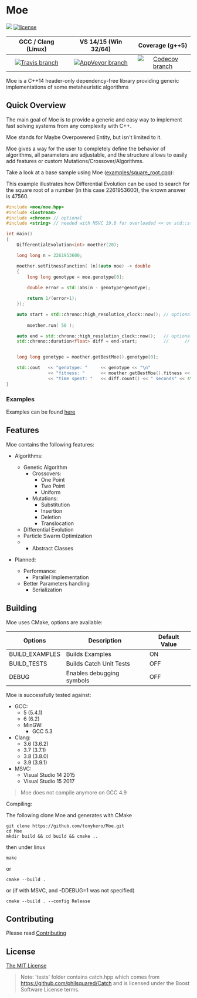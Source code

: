 # Moe 
[![](https://img.shields.io/github/release/tonykero/Moe.svg?style=flat-square)]()
[![license](https://img.shields.io/github/license/tonykero/Moe.svg?style=flat-square)](https://github.com/tonykero/Moe/blob/master/LICENSE)

GCC / Clang (Linux) | VS 14/15 (Win 32/64) | Coverage (g++5)
 :---: | :---: | :---:
[![Travis branch](https://img.shields.io/travis/tonykero/Moe/master.svg?style=flat-square)](https://travis-ci.org/tonykero/Moe) | [![AppVeyor branch](https://img.shields.io/appveyor/ci/tonykero/Moe/master.svg?style=flat-square)](https://ci.appveyor.com/project/tonykero/moe) | [![Codecov branch](https://img.shields.io/codecov/c/github/tonykero/Moe/master.svg?style=flat-square)](https://codecov.io/gh/tonykero/Moe/)

Moe is a C++14 header-only dependency-free library providing generic implementations of some metaheuristic algorithms

## Quick Overview

The main goal of Moe is to provide a generic and easy way to implement fast solving systems
from any complexity with C++.

Moe stands for Maybe Overpowered Entity, but isn't limited to it.

Moe gives a way for the user to completely define the behavior of algorithms, all parameters are
adjustable, and the structure allows to easily add features or custom Mutations/Crossover/Algorithms.

Take a look at a base sample using Moe ([examples/square_root.cpp](https://github.com/tonykero/Moe/blob/master/examples/square_root.cpp)):

This example illustrates how Differential Evolution can be used to search for the square root of a number (in this case 2261953600), the known answer is 47560.

```cpp
#include <moe/moe.hpp>
#include <iostream>
#include <chrono> // optional
#include <string> // needed with MSVC 19.0 for overloaded << on std::string

int main()
{
    DifferentialEvolution<int> moether(20);

    long long n = 2261953600;

    moether.setFitnessFunction( [n](auto moe) -> double
    {
        long long genotype = moe.genotype[0];
                
        double error = std::abs(n - genotype*genotype);

        return 1/(error+1);
    });

    auto start = std::chrono::high_resolution_clock::now(); // optional
    
        moether.run( 50 );

    auto end = std::chrono::high_resolution_clock::now();   // optional
    std::chrono::duration<float> diff = end-start;          //      //


    long long genotype = moether.getBestMoe().genotype[0];

    std::cout   << "genotype: "     << genotype << "\n"
                << "fitness: "      << moether.getBestMoe().fitness << "\n"
                << "time spent: "   << diff.count() << " seconds" << std::endl;
}
```

### Examples

Examples can be found [here](https://github.com/tonykero/Moe/tree/master/examples)

## Features

Moe contains the following features:

* Algorithms:
    * Genetic Algorithm
        * Crossovers:
            * One Point
            * Two Point
            * Uniform
        * Mutations:
            * Substitution
            * Insertion
            * Deletion
            * Translocation
    * Differential Evolution
    * Particle Swarm Optimization
    * + Abstract Classes

* Planned:
    * Performance:
        * Parallel Implementation
    * Better Parameters handling
        * Serialization

## Building

Moe uses CMake, options are available:

Options         | Description                   | Default Value |
--------------- | ----------------------------- | ------------- |
BUILD_EXAMPLES  | Builds Examples               | ON            |
BUILD_TESTS     | Builds Catch Unit Tests       | OFF           |
DEBUG           | Enables debugging symbols     | OFF           |

Moe is successfully tested against:
* GCC:
    * 5 (5.4.1)
    * 6 (6.2)
    * MinGW:
        * GCC 5.3
* Clang:
    * 3.6 (3.6.2)
    * 3.7 (3.7.1)
    * 3.8 (3.8.0)
    * 3.9 (3.9.1)
* MSVC:
    * Visual Studio 14 2015
    * Visual Studio 15 2017

> Moe does not compile anymore on GCC 4.9

Compiling:

The following clone Moe and generates with CMake
```
git clone https://github.com/tonykero/Moe.git
cd Moe
mkdir build && cd build && cmake ..
```
then under linux
```
make
```
or
```
cmake --build .
```
or (if with MSVC, and -DDEBUG=1 was not specified)
```
cmake --build . --config Release
```

## Contributing

Please read [Contributing](https://github.com/tonykero/Moe/blob/master/CONTRIBUTING.md)

## License

[The MIT License](https://opensource.org/licenses/MIT)

> Note: 'tests' folder contains catch.hpp which comes from <https://github.com/philsquared/Catch> and is licensed under the Boost Software License terms.
